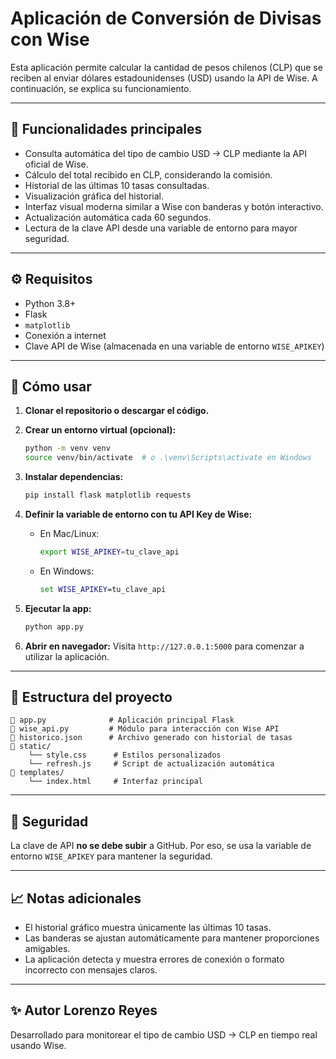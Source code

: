 # Aplicación de Conversión de Divisas con Wise

Esta aplicación permite calcular la cantidad de pesos chilenos (CLP) que se reciben al enviar dólares estadounidenses (USD) usando la API de Wise. A continuación, se explica su funcionamiento.

---

## 📌 Funcionalidades principales

- Consulta automática del tipo de cambio USD → CLP mediante la API oficial de Wise.
- Cálculo del total recibido en CLP, considerando la comisión.
- Historial de las últimas 10 tasas consultadas.
- Visualización gráfica del historial.
- Interfaz visual moderna similar a Wise con banderas y botón interactivo.
- Actualización automática cada 60 segundos.
- Lectura de la clave API desde una variable de entorno para mayor seguridad.

---

## ⚙️ Requisitos

- Python 3.8+
- Flask
- `matplotlib`
- Conexión a internet
- Clave API de Wise (almacenada en una variable de entorno `WISE_APIKEY`)

---

## 🚀 Cómo usar

1. **Clonar el repositorio o descargar el código.**
2. **Crear un entorno virtual (opcional):**

   ```bash
   python -m venv venv
   source venv/bin/activate  # o .\venv\Scripts\activate en Windows
   ```

3. **Instalar dependencias:**

   ```bash
   pip install flask matplotlib requests
   ```

4. **Definir la variable de entorno con tu API Key de Wise:**

   - En Mac/Linux:
     ```bash
     export WISE_APIKEY=tu_clave_api
     ```
   - En Windows:
     ```cmd
     set WISE_APIKEY=tu_clave_api
     ```

5. **Ejecutar la app:**

   ```bash
   python app.py
   ```

6. **Abrir en navegador:**
   Visita `http://127.0.0.1:5000` para comenzar a utilizar la aplicación.

---

## 🧠 Estructura del proyecto

```
📁 app.py              # Aplicación principal Flask
📁 wise_api.py         # Módulo para interacción con Wise API
📁 historico.json      # Archivo generado con historial de tasas
📁 static/
    └── style.css      # Estilos personalizados
    └── refresh.js     # Script de actualización automática
📁 templates/
    └── index.html     # Interfaz principal
```

---

## 🔐 Seguridad

La clave de API **no se debe subir** a GitHub. Por eso, se usa la variable de entorno `WISE_APIKEY` para mantener la seguridad.

---

## 📈 Notas adicionales

- El historial gráfico muestra únicamente las últimas 10 tasas.
- Las banderas se ajustan automáticamente para mantener proporciones amigables.
- La aplicación detecta y muestra errores de conexión o formato incorrecto con mensajes claros.

---

## ✨ Autor Lorenzo Reyes

Desarrollado para monitorear el tipo de cambio USD → CLP en tiempo real usando Wise.